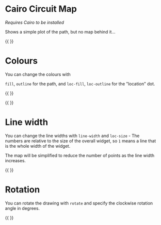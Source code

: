 
# Cairo Circuit Map

_Requires Cairo to be installed_

Shows a simple plot of the path, but no map behind it...

{{ <component type="cairo_circuit_map" size="256" /> }}


# Colours

You can change the colours with

`fill`, `outline` for the path, and `loc-fill`, `loc-outline` for the "location" dot.

{{ <component type="cairo_circuit_map" size="256" fill="255,255,0" outline="255,0,255" /> }}


{{ <component type="cairo_circuit_map" size="256" loc-fill="255,255,0" loc-outline="255,0,255" /> }}


# Line width

You can change the line widths with `line-width` and `loc-size` - The numbers are relative to the size of the overall widget, so `1` 
means a line that is the whole width of the widget.

The map will be simplified to reduce the number of points as the line width increases.


{{ <component type="cairo_circuit_map" size="256" line-width="0.05" loc-size="0.05" /> }}

# Rotation

You can rotate the drawing with `rotate` and specify the clockwise rotation angle in degrees.

{{ <component type="cairo_circuit_map" size="256" rotate="45" /> }}

